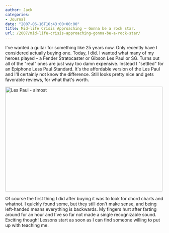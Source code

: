 ```yaml
---
author: Jack
categories:
- Journal
date: "2007-06-16T16:43:00+00:00"
title: Mid-life Crisis Approaching – Gonna be a rock star.
url: /2007/mid-life-crisis-approaching-gonna-be-a-rock-star/
---
```


I've wanted a guitar for something like 25 years now. Only recently have I considered actually buying one. Today, I did. I wanted what many of my heroes played &#8211; a Fender Stratocaster or Gibson Les Paul or SG. Turns out all of the "real" ones are just way too damn expensive. Instead I "settled" for an Epiphone Less Paul Standard. It's the affordable version of the Les Paul and I'll certainly not know the difference. Still looks pretty nice and gets favorable reviews, for what that's worth. 

[<img src="https://farm2.static.flickr.com/1254/557921604_e0a505bf85.jpg" width="500" height="333" alt="Les Paul - almost" />][1]

Of course the first thing I did after buying it was to look for chord charts and whatnot. I quickly found some, but they still don't make sense, and being left-handed means everything is backwards. My fingers hurt after farting around for an hour and I've so far not made a single recognizable sound. Exciting though! Lessons start as soon as I can find someone willing to put up with teaching me.

 [1]: http://www.flickr.com/photos/jbaty/557921604/ "Photo Sharing"